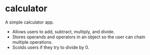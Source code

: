 # calculator

A simple calculator app.

- Allows users to add, subtract, multiply, and divide.
- Stores operands and operators in an object so the user can chain multiple operations.
- Scolds users if they try to divide by 0.
